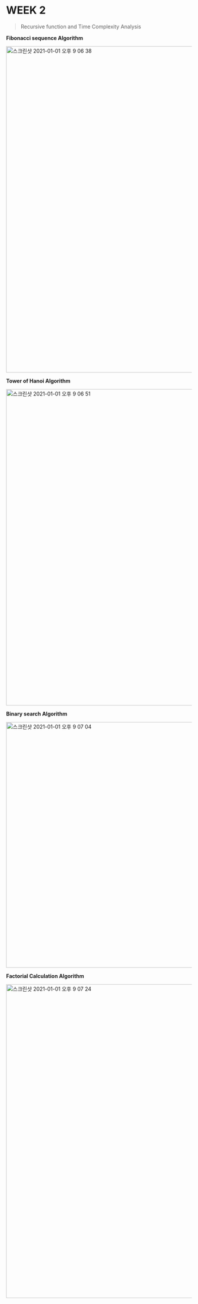 # WEEK 2

> Recursive function and Time Complexity Analysis




**Fibonacci sequence Algorithm**

<img width="886" alt="스크린샷 2021-01-01 오후 9 06 38" src="https://user-images.githubusercontent.com/71021694/103438299-3dfff000-4c75-11eb-96be-b21803589fbd.png">


**Tower of Hanoi Algorithm**

<img width="859" alt="스크린샷 2021-01-01 오후 9 06 51" src="https://user-images.githubusercontent.com/71021694/103438302-45bf9480-4c75-11eb-83e8-282fd5981e85.png">


**Binary search Algorithm**

<img width="667" alt="스크린샷 2021-01-01 오후 9 07 04" src="https://user-images.githubusercontent.com/71021694/103438304-4d7f3900-4c75-11eb-90a7-940872901502.png">


**Factorial Calculation Algorithm**

<img width="852" alt="스크린샷 2021-01-01 오후 9 07 24" src="https://user-images.githubusercontent.com/71021694/103438307-596afb00-4c75-11eb-84ae-e8c764410873.png">
